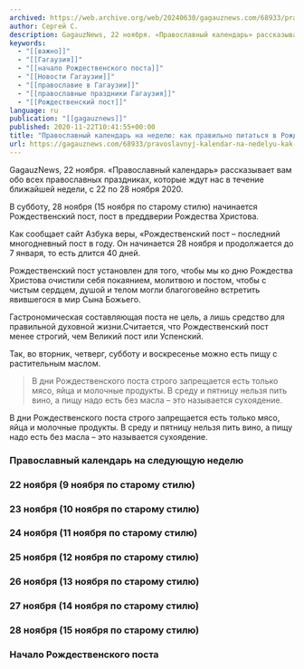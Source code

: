 ```yaml
---
archived: https://web.archive.org/web/20240630/gagauznews.com/68933/pravoslavnyj-kalendar-na-nedelyu-kak-pravilno-pitatsya-v-rozhdestvenskij-post.html
author: Сергей С.
description: GagauzNews, 22 ноября. «Православный календарь» рассказывает вам обо всех православных праздниках, которые ждут нас в течение ближайшей недели, с 22 по 28 ноября 2020. В субботу, 28 ноября (15 ноября по старому стилю) начинается Рождественский пост, пост в преддверии Рождества Христова. Как сообщает сайт Азбука веры, «Рождественский пост – последний многодневный пост в году. Он начинается 28 ноября и продолжается до 7 января, то есть длится 40 дней. Рождественский пост установлен для того, чтобы мы ко дню Рождества Христова очистили себя покаянием, молитвою и постом, чтобы с чистым сердцем, душой и телом могли благоговейно встретить явившегося в мир Сына Божьего. Гастрономическая […]
keywords:
  - "[[важно]]"
  - "[[Гагаузия]]"
  - "[[начало Рождественского поста]]"
  - "[[Новости Гагаузии]]"
  - "[[православие в Гагаузии]]"
  - "[[православные праздники Гагаузия]]"
  - "[[Рождественский пост]]"
language: ru
publication: "[[gagauznews]]"
published: 2020-11-22T10:41:55+00:00
title: "Православный календарь на неделю: как правильно питаться в Рождественский пост"
url: https://gagauznews.com/68933/pravoslavnyj-kalendar-na-nedelyu-kak-pravilno-pitatsya-v-rozhdestvenskij-post.html
---
```


GagauzNews, 22 ноября. «Православный календарь» рассказывает вам обо всех православных праздниках, которые ждут нас в течение ближайшей недели, с 22 по 28 ноября 2020.

В субботу, 28 ноября (15 ноября по старому стилю) начинается Рождественский пост, пост в преддверии Рождества Христова.

Как сообщает сайт Азбука веры, «Рождественский пост – последний многодневный пост в году. Он начинается 28 ноября и продолжается до 7 января, то есть длится 40 дней.

Рождественский пост установлен для того, чтобы мы ко дню Рождества Христова очистили себя покаянием, молитвою и постом, чтобы с чистым сердцем, душой и телом могли благоговейно встретить явившегося в мир Сына Божьего.

Гастрономическая составляющая поста не цель, а лишь средство для правильной духовной жизни.Считается, что Рождественский пост менее строгий, чем Великий пост или Успенский.

Так, во вторник, четверг, субботу и воскресенье можно есть пищу с растительным маслом.

> В дни Рождественского поста строго запрещается есть только мясо, яйца и молочные продукты. В среду и пятницу нельзя пить вино, а пищу надо есть без масла – это называется сухоядение.

В дни Рождественского поста строго запрещается есть только мясо, яйца и молочные продукты. В среду и пятницу нельзя пить вино, а пищу надо есть без масла – это называется сухоядение.



### Православный календарь на следующую неделю

### 22 ноября (9 ноября по старому стилю)



### 23 ноября (10 ноября по старому стилю)



### 24 ноября (11 ноября по старому стилю)



### 25 ноября (12 ноября по старому стилю)



### 26 ноября (13 ноября по старому стилю)



### 27 ноября (14 ноября по старому стилю)



### 28 ноября (15 ноября по старому стилю)

### Начало Рождественского поста